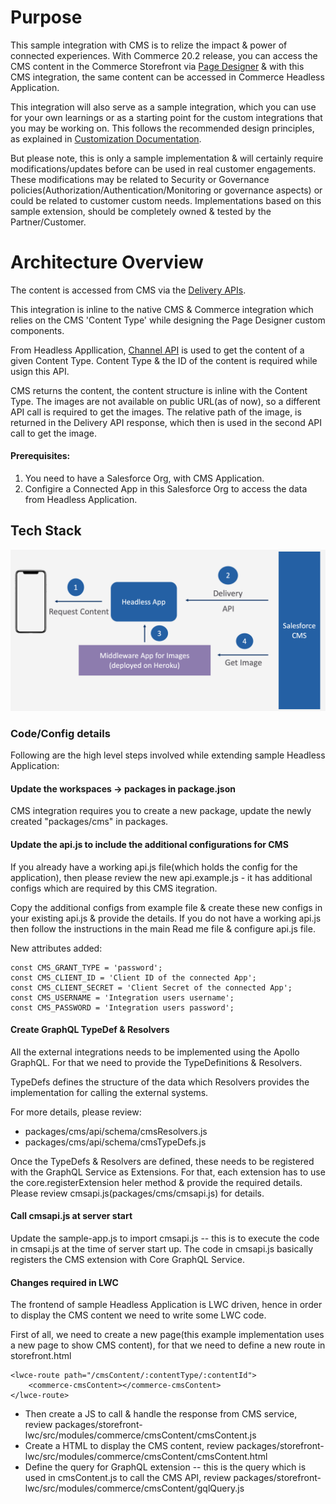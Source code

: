 # Purpose

This sample integration with CMS is to relize the impact & power of connected experiences. With Commerce 20.2 release, you can access the CMS content in the Commerce Storefront via [Page Designer](https://help.salesforce.com/articleView?id=b2c_20_2_pagedesigner.htm&type=5)  & with this CMS integration, the same content can be accessed in Commerce Headless Application.

This integration will also serve as a sample integration, which you can use for your own learnings or as a starting point for the custom integrations that you may be working on.
This follows the recommended design principles, as explained in [Customization Documentation](https://github.com/SalesforceCommerceCloud/sfcc-sample-apps/blob/master/docs/componentExtension.md).

But please note, this is only a sample implementation & will certainly require modifications/updates before can be used in real customer engagements. These modifications may be related to Security or Governance policies(Authorization/Authentication/Monitoring or governance aspects) or could be related to customer custom needs. Implementations based on this sample extension, should be completely owned & tested by the Partner/Customer. 

# Architecture Overview

The content is accessed from CMS via the [Delivery APIs](https://developer.salesforce.com/docs/atlas.en-us.224.0.chatterapi.meta/chatterapi/connect_resources_managed_content_resources.htm).

This integration is inline to the native CMS & Commerce integration which relies on the CMS 'Content Type' while designing the Page Designer custom components.

From Headless Appllication, [Channel API](https://developer.salesforce.com/docs/atlas.en-us.224.0.chatterapi.meta/chatterapi/connect_resources_managed_content_delivery_channel.htm) is used to get the content of a given Content Type. Content Type & the ID of the content is required while usign this API.

CMS returns the content, the content structure is inline with the Content Type. The images are not available on public URL(as of now), so a different API call is required to get the images. The relative path of the image, is returned in the Delivery API response, which then is used in the second API call to get the image.

#### Prerequisites:
1) You need to have a Salesforce Org, with CMS Application.
2) Configire a Connected App in this Salesforce Org to access the data from Headless Application.

## Tech Stack

![Sample CMS integration architecture](cmsHeadlessIntegration.png)

### Code/Config details

Following are the high level steps involved while extending sample Headless Application:


#### Update the workspaces -> packages in package.json
CMS integration requires you to create a new package, update the newly created "packages/cms" in packages.

#### Update the api.js to include the additional configurations for CMS
If you already have a working api.js file(which holds the config for the application), then please review the new api.example.js - it has additional configs which are required by this CMS itegration.

Copy the additional configs from example file & create these new configs in your existing api.js & provide the details.
If you do not have a working api.js then follow the instructions in the main Read me file & configure api.js file.

New attributes added:
```
const CMS_GRANT_TYPE = 'password';
const CMS_CLIENT_ID = 'Client ID of the connected App';
const CMS_CLIENT_SECRET = 'Client Secret of the connected App';
const CMS_USERNAME = 'Integration users username';
const CMS_PASSWORD = 'Integration users password';
```

#### Create GraphQL TypeDef & Resolvers
All the external integrations needs to be implemented using the Apollo GraphQL. For that we need to provide the TypeDefinitions & Resolvers.

TypeDefs defines the structure of the data which Resolvers provides the implementation for calling the external systems.

For more details, please review:
- packages/cms/api/schema/cmsResolvers.js
- packages/cms/api/schema/cmsTypeDefs.js

Once the TypeDefs & Resolvers are defined, these needs to be registered with the GraphQL Service as Extensions.
For that, each extension has to use the core.registerExtension heler method & provide the required details. Please review cmsapi.js(packages/cms/cmsapi.js) for details.

#### Call cmsapi.js at server start
Update the sample-app.js to import cmsapi.js -- this is to execute the code in cmsapi.js at the time of server start up. The code in cmsapi.js basically registers the CMS extension with Core GraphQL Service.

#### Changes required in LWC
The frontend of sample Headless Application is LWC driven, hence in order to display the CMS content we need to write some LWC code.

First of all, we need to create a new page(this example implementation uses a new page to show CMS content), for that we need to define a new route in storefront.html

```
<lwce-route path="/cmsContent/:contentType/:contentId">
    <commerce-cmsContent></commerce-cmsContent>
</lwce-route>
```

- Then create a JS to call & handle the response from CMS service, review packages/storefront-lwc/src/modules/commerce/cmsContent/cmsContent.js
- Create a HTML to display the CMS content, review packages/storefront-lwc/src/modules/commerce/cmsContent/cmsContent.html
- Define the query for GraphQL extension -- this is the query which is used in cmsContent.js to call the CMS API, review packages/storefront-lwc/src/modules/commerce/cmsContent/gqlQuery.js